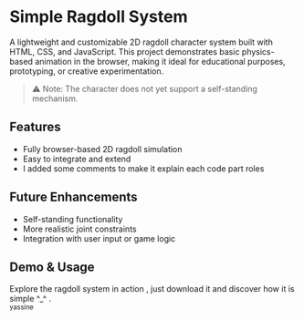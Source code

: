 # Simple Ragdoll System

A lightweight and customizable 2D ragdoll character system built with HTML, CSS, and JavaScript. This project demonstrates basic physics-based animation in the browser, making it ideal for educational purposes, prototyping, or creative experimentation.

> ⚠️ Note: The character does not yet support a self-standing mechanism.

## Features
- Fully browser-based 2D ragdoll simulation
- Easy to integrate and extend
- I added some comments to make it explain each code part roles

## Future Enhancements
- Self-standing functionality
- More realistic joint constraints
- Integration with user input or game logic

## Demo & Usage
Explore the ragdoll system in action , just download it and discover how it is simple ^_^ .
<br />
<sub>yassine</sub>
